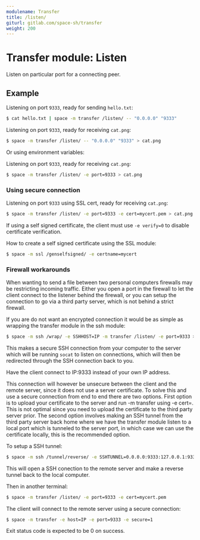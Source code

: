 ```yaml
---
modulename: Transfer
title: /listen/
giturl: gitlab.com/space-sh/transfer
weight: 200
---
```

# Transfer module: Listen

Listen on particular port for a connecting peer.


## Example

Listening on port `9333`, ready for sending `hello.txt`:
```sh
$ cat hello.txt | space -m transfer /listen/ -- "0.0.0.0" "9333"
```

Listening on port `9333`, ready for receiving `cat.png`:
```sh
$ space -m transfer /listen/ -- "0.0.0.0" "9333" > cat.png
```

Or using environment variables:  

Listening on port `9333`, ready for receiving `cat.png`:
```sh
$ space -m transfer /listen/ -e port=9333 > cat.png
```


### Using secure connection

Listening on port `9333` using SSL cert, ready for receiving `cat.png`:
```sh
$ space -m transfer /listen/ -e port=9333 -e cert=mycert.pem > cat.png
```

If using a self signed certificate, the client must use `-e verify=0` to disable certificate verification.

How to create a self signed certificate using the SSL module:  

```sh
$ space -m ssl /genselfsigned/ -e certname=mycert
```

### Firewall workarounds

When wanting to send a file between two personal computers firewalls may be restricting
incoming traffic. Either you open a port in the firewall to let the client connect to
the listener behind the firewall, or you can setup the connection to go via a third party
server, which is not behind a strict firewall.  

If you are do not want an encrypted connection it would be as simple as wrapping the transfer
module in the ssh module:  

```sh
$ space -m ssh /wrap/ -e SSHHOST=IP -m transfer /listen/ -e port=9333 > cat.png
```

This makes a secure SSH connection from your computer to the server which will
be running `socat` to listen on connections, which will then be redirected through
the SSH connection back to you.

Have the client connect to IP:9333 instead of your own IP address.

This connection will however be unsecure between the client and the remote server, since it does not use a server certificate.
To solve this and use a secure connection from end to end there are two options. First option is to upload your certificate to the
server and run -m transfer using -e cert=. This is not optimal since you need to upload the certificate
to the third party server prior. The second option involves making an SSH tunnel from the third party
server back home where we have the transfer module listen to a local port which is tunneled to the
server port, in which case we can use the certificate locally, this is the recommended option.  

To setup a SSH tunnel:  
```sh
$ space -m ssh /tunnel/reverse/ -e SSHTUNNEL=0.0.0.0:9333:127.0.0.1:9333 -e SSHHOST=address
```
This will open a SSH conection to the remote server and make a reverse tunnel back to the local computer.

Then in another terminal:  
```sh
$ space -m transfer /listen/ -e port=9333 -e cert=mycert.pem
```

The client will connect to the remote server using a secure connection:  
```sh
$ space -m transfer -e host=IP -e port=9333 -e secure=1
```

Exit status code is expected to be 0 on success.
